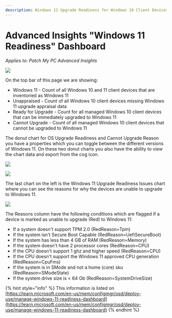 ```yaml
---
description: Windows 11 Upgrade Readiness for Windows 10 Client Devices
---
```


# Advanced Insights "Windows 11 Readiness" Dashboard

_Applies to: Patch My PC Advanced Insights_

![](/_images/image-%282170%29.png-"Windows-11-Upgrade-Readiness-Dashboard-for-Windows-10-Client-Devices" "")

On the top bar of this page we are showing:

* Windows 11 - Count of all Windows 10 and 11 client devices that are inventoried as Windows 11
* Unappraised - Count of all Windows 10 client devices missing Windows 11 upgrade appraisal data
* Ready for Upgrade - Count for all managed Windows 10 client devices that can be immediately upgraded to Windows 11
* Cannot Upgrade - Count of all managed Windows 10 client devices that cannot be upgraded to Windows 11

The donut chart for OS Upgrade Readiness and Cannot Upgrade Reason you have a properties which you can toggle between the different versions of Windows 11.  On these two donut charts you also have the ability to view the chart data and export from the cog icon.

![](/_images/image-%282150%29.png-"OS-Update-Readiness" "")

![](/_images/image-%282151%29.png-"Cannot-Upgrade-Reason" "")

The last chart on the left is the Windows 11 Upgrade Readiness Issues chart where you can see the reasons for why the devices are unable to upgrade to Windows 11.

![](/_images/image-%282152%29.png-"Windows-11-Upgrade-Readiness-Issues" "")

The Reasons column have the following conditions which are flagged if a device is marked as unable to upgrade (Red) to Windows 11:

* If a system doesn't support TPM 2.0 (RedReason=Tpm)
* If the system isn't Secure Boot Capable (RedReason=UefiSecureBoot)
* If the system has less than 4 GB of RAM (RedReason=Memory)
* If the system doesn't have 2 processor cores (RedReason=CPU)
* If the CPU doesn't support 1 ghz and higher speed (RedReason=CPU)
* If the CPU doesn't support the Windows 11 approved CPU generation (RedReason=CpuFms)
* If the system is in SMode and not a home (core) sku (RedReason=SModeState)
* If the system drive size is < 64 Gb (RedReason=SystemDriveSize)

{% hint style="info" %}
This information is listed on [https://learn.microsoft.com/en-us/mem/configmgr/osd/deploy-use/manage-windows-11-readiness-dashboard](https://learn.microsoft.com/en-us/mem/configmgr/osd/deploy-use/manage-windows-11-readiness-dashboard)
{% endhint %}

